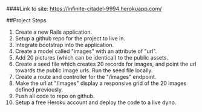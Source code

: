 ####Link to site: https://infinite-citadel-9994.herokuapp.com/

##Project Steps
1. Create a new Rails application.
2. Setup a github repo for the project to live in.
3. Integrate bootstrap into the application.
4. Create a model called "images" with an attribute of "url".
5. Add 20 pictures (which can be identical) to the public assets.
6. Create a seed file which creates 20 records for images, and point the url towards the public image urls. Run the seed file locally.
7. Create a route and controller for the "/images" endpoint.
8. Make the url at "/images" display a responsive grid of the 20 images defined previously.
9. Push all code to repo on github.
10. Setup a free Heroku account and deploy the code to a live dyno.
